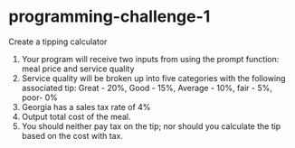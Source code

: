 # programming-challenge-1

Create a tipping calculator
1. Your program will receive two inputs from using the prompt function: meal price and service quality
2. Service quality will be broken up into five categories with the following associated tip:  Great - 20%, Good - 15%, Average - 10%, fair - 5%, poor- 0%
3. Georgia has a sales tax rate of 4%
4. Output total cost of the meal.
5. You should neither pay tax on the tip; nor should you calculate the tip based on the cost with tax.
